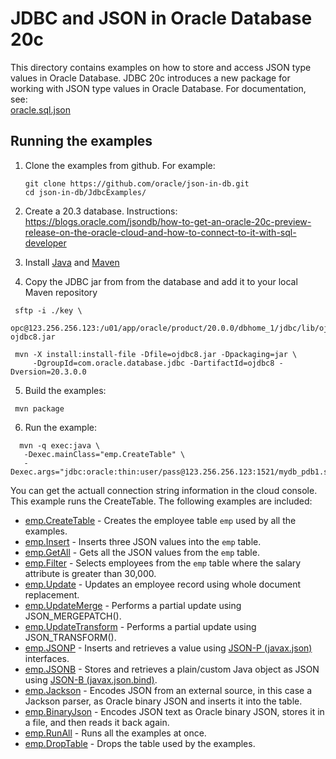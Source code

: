 # JDBC and JSON in Oracle Database 20c

This directory contains examples on how to store and access JSON type values in Oracle Database.   JDBC 20c introduces a new package for working with JSON type values in Oracle Database.  For documentation, see: <br>
[oracle.sql.json](https://docs.oracle.com/en/database/oracle/oracle-database/20/jajdb/oracle/sql/json/package-summary.html)

## Running the examples

1. Clone the examples from github.  For example:
   ```
   git clone https://github.com/oracle/json-in-db.git
   cd json-in-db/JdbcExamples/
   ```

2. Create a 20.3 database.  Instructions: <br>
   https://blogs.oracle.com/jsondb/how-to-get-an-oracle-20c-preview-release-on-the-oracle-cloud-and-how-to-connect-to-it-with-sql-developer

3. Install [Java](https://www.oracle.com/java/technologies/javase-downloads.html#JDK8) and [Maven](https://maven.apache.org/)

4. Copy the JDBC jar from from the database and add it to your local Maven repository

  ```
   sftp -i ./key \
       opc@123.256.256.123:/u01/app/oracle/product/20.0.0/dbhome_1/jdbc/lib/ojdbc8.jar ojdbc8.jar

   mvn -X install:install-file -Dfile=ojdbc8.jar -Dpackaging=jar \
       -DgroupId=com.oracle.database.jdbc -DartifactId=ojdbc8 -Dversion=20.3.0.0
  ```

5. Build the examples:

  ```
   mvn package
  ```

6. Run the example:

  ```
    mvn -q exec:java \
     -Dexec.mainClass="emp.CreateTable" \
     -Dexec.args="jdbc:oracle:thin:user/pass@123.256.256.123:1521/mydb_pdb1.sub1234567890.demonet.oraclevcn.com"
  ```
  You can get the actuall connection string information in the cloud console.  This example runs the CreateTable.  The following examples are included:

  * [emp.CreateTable](src/main/java/emp/CreateTable.java) - Creates the employee table `emp` used by all the examples.
  * [emp.Insert](src/main/java/emp/Insert.java) - Inserts three JSON values into the `emp` table.
  * [emp.GetAll](src/main/java/emp/GetAll.java) - Gets all the JSON values from the `emp` table.
  * [emp.Filter](src/main/java/emp/Filter.java) - Selects employees from the `emp` table where the salary attribute is greater than 30,000.
  * [emp.Update](src/main/java/emp/Update.java) - Updates an employee record using whole document replacement.
  * [emp.UpdateMerge](src/main/java/UpdatePartial.java) - Performs a partial update using JSON_MERGEPATCH().
  * [emp.UpdateTransform](src/main/java/UpdateTransform.java) - Performs a partial update using JSON_TRANSFORM().
  * [emp.JSONP](src/main/java/JSONP.java) - Inserts and retrieves a value using [JSON-P (javax.json)](https://javaee.github.io/jsonp/) interfaces.
  * [emp.JSONB](src/main/java/JSONB.java) - Stores and retrieves a plain/custom Java object as JSON using [JSON-B (javax.json.bind)](https://javaee.github.io/jsonb-spec/).
  * [emp.Jackson](src/main/java/Jackson.java) - Encodes JSON from an external source, in this case a Jackson parser, as Oracle binary JSON and inserts it into the table.
  * [emp.BinaryJson](src/main/java/BinaryJson.java) - Encodes JSON text as Oracle binary JSON, stores it in a file, and then reads it back again.
  * [emp.RunAll](src/main/java/RunAll.java) - Runs all the examples at once.
  * [emp.DropTable](src/main/java/DropTable.java) - Drops the table used by the examples.
